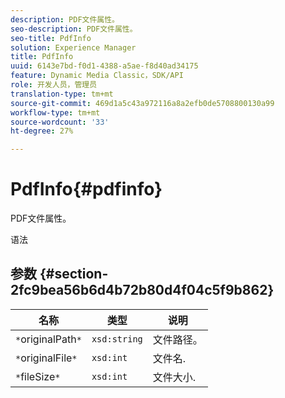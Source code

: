 ```yaml
---
description: PDF文件属性。
seo-description: PDF文件属性。
seo-title: PdfInfo
solution: Experience Manager
title: PdfInfo
uuid: 6143e7bd-f0d1-4388-a5ae-f8d40ad34175
feature: Dynamic Media Classic，SDK/API
role: 开发人员，管理员
translation-type: tm+mt
source-git-commit: 469d1a5c43a972116a8a2efb0de5708800130a99
workflow-type: tm+mt
source-wordcount: '33'
ht-degree: 27%

---
```



# PdfInfo{#pdfinfo}

PDF文件属性。

语法

## 参数 {#section-2fc9bea56b6d4b72b80d4f04c5f9b862}

| 名称 | 类型 | 说明 |
|---|---|---|
| `*`originalPath`*` | `xsd:string` | 文件路径。 |
| `*`originalFile`*` | `xsd:int` | 文件名. |
| `*`fileSize`*` | `xsd:int` | 文件大小. |


